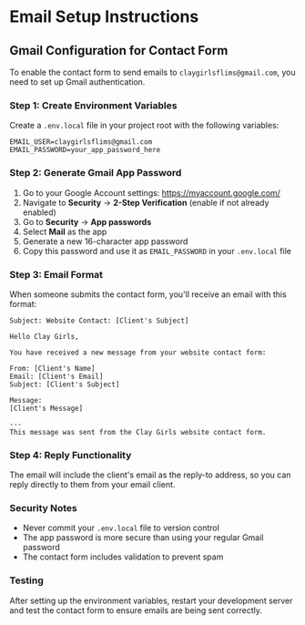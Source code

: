 # Email Setup Instructions

## Gmail Configuration for Contact Form

To enable the contact form to send emails to `claygirlsflims@gmail.com`, you need to set up Gmail authentication.

### Step 1: Create Environment Variables

Create a `.env.local` file in your project root with the following variables:

```env
EMAIL_USER=claygirlsflims@gmail.com
EMAIL_PASSWORD=your_app_password_here
```

### Step 2: Generate Gmail App Password

1. Go to your Google Account settings: https://myaccount.google.com/
2. Navigate to **Security** → **2-Step Verification** (enable if not already enabled)
3. Go to **Security** → **App passwords**
4. Select **Mail** as the app
5. Generate a new 16-character app password
6. Copy this password and use it as `EMAIL_PASSWORD` in your `.env.local` file

### Step 3: Email Format

When someone submits the contact form, you'll receive an email with this format:

```
Subject: Website Contact: [Client's Subject]

Hello Clay Girls,

You have received a new message from your website contact form:

From: [Client's Name]
Email: [Client's Email]
Subject: [Client's Subject]

Message:
[Client's Message]

---
This message was sent from the Clay Girls website contact form.
```

### Step 4: Reply Functionality

The email will include the client's email as the reply-to address, so you can reply directly to them from your email client.

### Security Notes

- Never commit your `.env.local` file to version control
- The app password is more secure than using your regular Gmail password
- The contact form includes validation to prevent spam

### Testing

After setting up the environment variables, restart your development server and test the contact form to ensure emails are being sent correctly.
